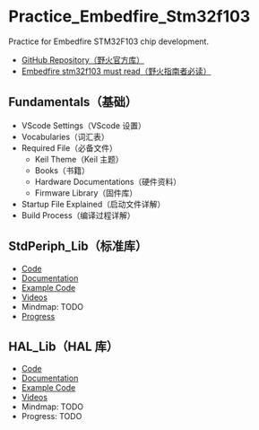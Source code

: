 # Practice_Embedfire_Stm32f103

Practice for Embedfire STM32F103 chip development.

- [GitHub Repository（野火官方库）](https://github.com/Embedfire-stm32f103-zhinanzhe)
- [Embedfire stm32f103 must read（野火指南者必读）](https://github.com/Embedfire-stm32f103-zhinanzhe/ebf_stm32f103_zhinanzhe_must_read/tree/master)

## Fundamentals（基础）

- VScode Settings（VScode 设置）
- Vocabularies（词汇表）
- Required File（必备文件）
  - Keil Theme（Keil 主题）
  - Books（书籍）
  - Hardware Documentations（硬件资料）
  - Firmware Library（固件库）
- Startup File Explained（启动文件详解）
- Build Process（编译过程详解）

## StdPeriph_Lib（标准库）

- [Code](01_StdPeriph_Lib/README.md)
- [Documentation](https://doc.embedfire.com/mcu/stm32/f103zhinanzhe/std/zh/latest/index.html)
- [Example Code](https://github.com/Embedfire-stm32f103-zhinanzhe/ebf_stm32f103_zhinanzhe_std_code)
- [Videos](https://space.bilibili.com/356820657/search/video?keyword=150)
- Mindmap: TODO
- [Progress](https://www.bilibili.com/video/BV1Ss411M75x?p=6&vd_source=75275452d1d334b4d80721d4823e4631)

## HAL_Lib（HAL 库）

- [Code](02_HAL_Lib/README.md)
- [Documentation](https://doc.embedfire.com/mcu/stm32/f103zhinanzhe/hal/zh/latest/index.html)
- [Example Code](https://github.com/Embedfire-stm32f103-zhinanzhe/ebf_stm32f103_zhinanzhe_hal_code)
- [Videos](https://www.bilibili.com/video/BV18X4y1M763/?vd_source=75275452d1d334b4d80721d4823e4631)
- Mindmap: TODO
- Progress: TODO
